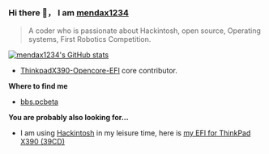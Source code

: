 ### Hi there 👋， I am [mendax1234](https://github.com/mendax1234)

> A coder who is passionate about Hackintosh, open source, Operating systems, First Robotics Competition.

[![mendax1234's GitHub stats](https://github-readme-stats.vercel.app/api?username=mendax1234)](https://github.com/anuraghazra/github-readme-stats)

- [ThinkpadX390-Opencore-EFI](https://github.com/mendax1234/ThinkpadX390-Opencore-EFI) core contributor.

**Where to find me**
- [bbs.pcbeta](http://bbs.pcbeta.com/viewthread-1852139-1-1.html)

**You are probably also looking for...**
- I am using  [Hackintosh](https://en.wikipedia.org/wiki/Hackintosh) in my leisure time, here is [my EFI for ThinkPad X390 (39CD)](https://github.com/mendax1234/ThinkpadX390-Opencore-EFI)
